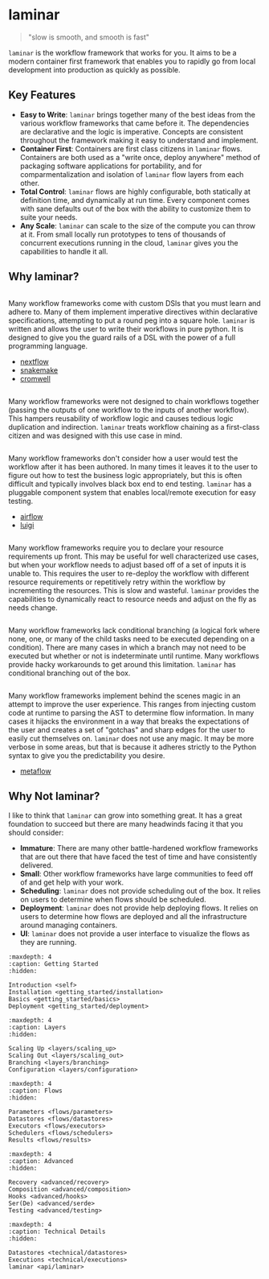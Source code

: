 # laminar

> "slow is smooth, and smooth is fast"

`laminar` is the workflow framework that works for you. It aims to be a modern container first framework that enables you to rapidly go from local development into production as quickly as possible.

## Key Features

* **Easy to Write**: `laminar` brings together many of the best ideas from the various workflow frameworks that came before it. The dependencies are declarative and the logic is imperative. Concepts are consistent throughout the framework making it easy to understand and implement.
* **Container First**: Containers are first class citizens in `laminar` flows. Containers are both used as a "write once, deploy anywhere" method of packaging software applications for portability, and for comparmentalization and isolation of `laminar` flow layers from each other.
* **Total Control**: `laminar` flows are highly configurable, both statically at definition time, and dynamically at run time. Every component comes with sane defaults out of the box with the ability to customize them to suite your needs.
* **Any Scale**: `laminar` can scale to the size of the compute you can throw at it. From small locally run prototypes to tens of thousands of concurrent executions running in the cloud, `laminar` gives you the capabilities to handle it all.

## Why laminar?

```{rubric} Custom DSLs
```

Many workflow frameworks come with custom DSls that you must learn and adhere to. Many of them implement imperative directives within declarative specifications, attempting to put a round peg into a square hole. `laminar` is written and allows the user to write their workflows in pure python. It is designed to give you the guard rails of a DSL with the power of a full programming language.

* [nextflow](https://www.nextflow.io/)
* [snakemake](https://snakemake.readthedocs.io/en/stable/)
* [cromwell](https://cromwell.readthedocs.io/en/stable/)

```{rubric} Uncomposable Workflows
```

Many workflow frameworks were not designed to chain workflows together (passing the outputs of one workflow to the inputs of another workflow). This hampers reusability of workflow logic and causes tedious logic duplication and indirection. `laminar` treats workflow chaining as a first-class citizen and was designed with this use case in mind.

```{rubric} Poor Test Strategies
```

Many workflow frameworks don't consider how a user would test the workflow after it has been authored. In many times it leaves it to the user to figure out how to test the business logic appropriately, but this is often difficult and typically involves black box end to end testing. `laminar` has a pluggable component system that enables local/remote execution for easy testing.

* [airflow](https://airflow.apache.org/)
* [luigi](https://luigi.readthedocs.io/en/stable/#)

```{rubric} Static Resource Allocation
```

Many workflow frameworks require you to declare your resource requirements up front. This may be useful for well characterized use cases, but when your workflow needs to adjust based off of a set of inputs it is unable to. This requires the user to re-deploy the workflow with different resource requirements or repetitively retry within the workflow by incrementing the resources. This is slow and wasteful. `laminar` provides the capabilities to dynamically react to resource needs and adjust on the fly as needs change.


```{rubric} Lack of Conditional Branching
```

Many workflow frameworks lack conditional branching (a logical fork where none, one, or many of the child tasks need to be executed depending on a condition). There are many cases in which a branch may not need to be executed but whether or not is indeterminate until runtime. Many workflows provide hacky workarounds to get around this limitation. `laminar` has conditional branching out of the box.

```{rubric} Behind the Scenes Magic
```

Many workflow frameworks implement behind the scenes magic in an attempt to improve the user experience. This ranges from injecting custom code at runtime to parsing the AST to determine flow information. In many cases it hijacks the environment in a way that breaks the expectations of the user and creates a set of "gotchas" and sharp edges for the user to easily cut themselves on. `laminar` does not use any magic. It may be more verbose in some areas, but that is because it adheres strictly to the Python syntax to give you the predictability you desire.

* [metaflow](https://metaflow.org/)

## Why Not laminar?

I like to think that `laminar` can grow into something great. It has a great foundation to succeed but there are many headwinds facing it that you should consider:

* **Immature**: There are many other battle-hardened workflow frameworks that are out there that have faced the test of time and have consistently delivered.
* **Small**: Other workflow frameworks have large communities to feed off of and get help with your work.
* **Scheduling**: `laminar` does not provide scheduling out of the box. It relies on users to determine when flows should be scheduled.
* **Deployment**: `laminar` does not provide help deploying flows. It relies on users to determine how flows are deployed and all the infrastructure around managing containers.
* **UI**: `laminar` does not provide a user interface to visualize the flows as they are running.

```{toctree}
:maxdepth: 4
:caption: Getting Started
:hidden:

Introduction <self>
Installation <getting_started/installation>
Basics <getting_started/basics>
Deployment <getting_started/deployment>
```

```{toctree}
:maxdepth: 4
:caption: Layers
:hidden:

Scaling Up <layers/scaling_up>
Scaling Out <layers/scaling_out>
Branching <layers/branching>
Configuration <layers/configuration>
```

```{toctree}
:maxdepth: 4
:caption: Flows
:hidden:

Parameters <flows/parameters>
Datastores <flows/datastores>
Executors <flows/executors>
Schedulers <flows/schedulers>
Results <flows/results>
```

```{toctree}
:maxdepth: 4
:caption: Advanced
:hidden:

Recovery <advanced/recovery>
Composition <advanced/composition>
Hooks <advanced/hooks>
Ser(De) <advanced/serde>
Testing <advanced/testing>
```

```{toctree}
:maxdepth: 4
:caption: Technical Details
:hidden:

Datastores <technical/datastores>
Executions <technical/executions>
laminar <api/laminar>
```
